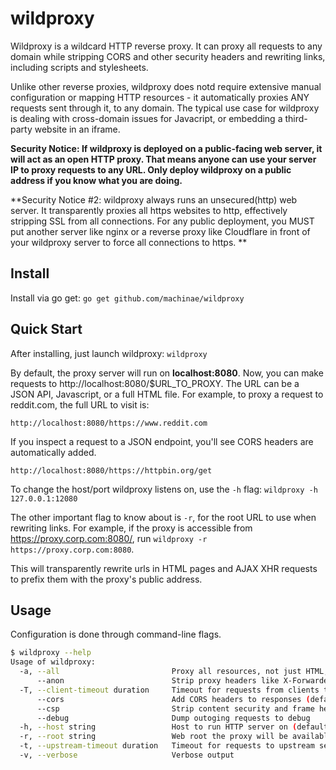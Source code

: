 # wildproxy
Wildproxy is a wildcard HTTP reverse proxy. It can proxy all requests to any
domain while stripping CORS and other security headers and rewriting
links, including scripts and stylesheets.

Unlike other reverse proxies, wildproxy does notd require extensive manual
configuration or mapping HTTP resources - it automatically proxies ANY requests
sent through it, to any domain. The typical use case for wildproxy is dealing
with cross-domain issues for Javacript, or embedding a third-party website in an
iframe.

**Security Notice: If wildproxy is deployed on a public-facing web server, it
will act as an open HTTP proxy. That means anyone can use your server IP to proxy
requests to any URL. Only deploy wildproxy on a public address if you know what
you are doing.**

**Security Notice #2: wildproxy always runs an unsecured(http) web server.
It transparently proxies all https websites to http, effectively stripping SSL from all connections.
For any public deployment, you MUST put another server like nginx or a reverse proxy like Cloudflare in front of your wildproxy server to force all connections to https. **

## Install
Install via go get:
`go get github.com/machinae/wildproxy`

## Quick Start
After installing, just launch wildproxy:
`wildproxy`

By default, the proxy server will run on **localhost:8080**. Now, you can make
requests to http://localhost:8080/$URL_TO_PROXY. The URL can be a JSON API,
Javascript, or a full HTML file. For example, to proxy a request to reddit.com,
the full URL to visit is:

`http://localhost:8080/https://www.reddit.com`

If you inspect a request to a JSON endpoint, you'll see CORS headers are
automatically added.


`http://localhost:8080/https://httpbin.org/get`


To change the host/port wildproxy listens on, use the `-h` flag:
`wildproxy -h 127.0.0.1:12080`

The other important flag to know about is `-r`, for the root URL to use when
rewriting links. For example, if the proxy is accessible from
https://proxy.corp.com:8080/, run `wildproxy -r https://proxy.corp.com:8080`.

This will transparently rewrite urls in HTML pages and AJAX XHR requests to
prefix them with the proxy's public address.


## Usage
Configuration is done through command-line flags.

```sh
$ wildproxy --help
Usage of wildproxy:
  -a, --all                         Proxy all resources, not just HTML, scripts and stylesheets
      --anon                        Strip proxy headers like X-Forwarded-For that leak user data
  -T, --client-timeout duration     Timeout for requests from clients to this server (default 1m0s)
      --cors                        Add CORS headers to responses (default true)
      --csp                         Strip content security and frame headers from responses (default true)
      --debug                       Dump outoging requests to debug
  -h, --host string                 Host to run HTTP server on (default ":8080")
  -r, --root string                 Web root the proxy will be available at, prepended to all URLs
  -t, --upstream-timeout duration   Timeout for requests to upstream servers (default 1m0s)
  -v, --verbose                     Verbose output

```
